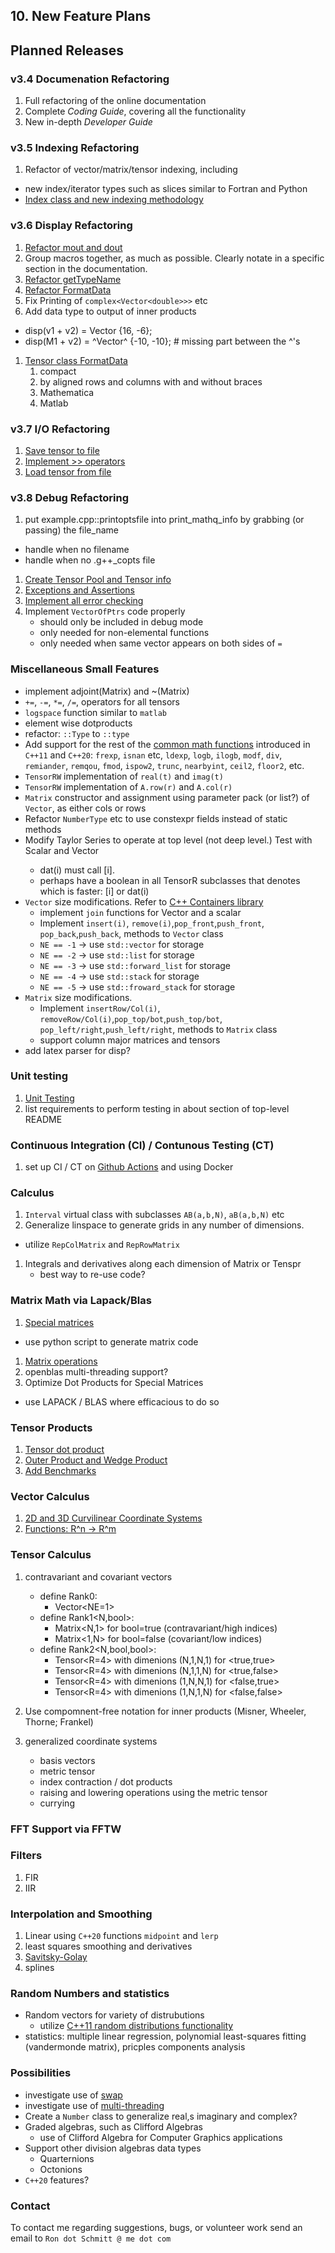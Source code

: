 

## 10. New Feature Plans

## Planned Releases


### v3.4 Documenation Refactoring
1. Full refactoring of the online documentation
2. Complete _Coding Guide_, covering all the functionality
3. New in-depth _Developer Guide_

### v3.5 Indexing Refactoring
1. Refactor of vector/matrix/tensor indexing, including
  + new index/iterator types such as slices similar to Fortran and Python
  + [Index class and new indexing methodology](feature-schedule/index.md)

### v3.6 Display Refactoring
1. [Refactor mout and dout](feature-schedule/refactormout.md)
1. Group macros together, as much as possible. Clearly notate in a specific section in the documentation.
1. [Refactor getTypeName](feature-schedule/gettypename.md)
1. [Refactor FormatData](feature-schedule/formatdata.md)
1. Fix Printing of ```complex<Vector<double>>>``` etc
1. Add data type to output of inner products
  * disp(v1 + v2) = Vector<double> {16, -6}; 
  * disp(M1 + v2) = ^Vector<double>^ {-10, -10};  # missing part between the ^'s
1. [Tensor class FormatData](feature-schedule/tensorformatdata.md)
   1. compact 
   1. by aligned rows and columns with and without braces
   1. Mathematica
   1. Matlab

### v3.7 I/O Refactoring
1. [Save tensor to file](feature-schedule/filesave.md)
1. [Implement >> operators](feature-schedule/inputstreams.md)
1. [Load tensor from file](feature-schedule/fileload.md)

### v3.8 Debug Refactoring
1. put example.cpp::printoptsfile  into  print_mathq_info by grabbing (or passing) the file_name
  * handle when no filename
  * handle when no .g++_copts file
1. [Create Tensor Pool and Tensor info](feature-schedule/poolandinfo.md)
1. [Exceptions and Assertions](feature-schedule/exceptions.md)
1. [Implement all error checking](feature-schedule/errorchecking.md)
1. Implement `VectorOfPtrs` code properly
   * should only be included in debug mode
   * only needed for non-elemental functions
   * only needed when same vector appears on both sides of `=`

### Miscellaneous Small Features
* implement adjoint(Matrix) and ~(Matrix)
* `+=`, `-=`, `*=`, `/=`, operators for all tensors
* `logspace` function similar to `matlab`
* element wise dotproducts
* refactor: `::Type` to `::type`
* Add support for the rest of the [common math functions](https://en.cppreference.com/w/cpp/numeric/math) introduced in `C++11` and `C++20`: `frexp`, `isnan` etc, `ldexp`, `logb`, `ilogb`, `modf`, `div`, `remiander`, `remqou`, `fmod`, `ispow2`, `trunc`, `nearbyint`, `ceil2`, `floor2`, etc.
* `TensorRW` implementation of `real(t)` and `imag(t)`
* `TensorRW` implementation of `A.row(r)` and `A.col(r)`
* `Matrix` constructor and assignment using parameter pack (or list?) of `Vector`, as either cols or rows
* Refactor `NumberType` etc to use constexpr fields instead of static methods
* Modify Taylor Series to operate at top level (not deep level.)  Test with Scalar<Matrix> and Vector <Matrix> 
   * dat(i) must call [i].
   * perhaps have a boolean in all TensorR subclasses that denotes which is faster: [i] or dat(i)
* `Vector` size modifications. Refer to [C++ Containers library](https://en.cppreference.com/w/cpp/container)
   * implement `join` functions for Vector and a scalar
   * Implement `insert(i)`, `remove(i)`,`pop_front`,`push_front`, `pop_back`,`push_back`, methods to `Vector` class
   * `NE == -1` -> use `std::vector` for storage
   * `NE == -2` -> use `std::list` for storage
   * `NE == -3` -> use `std::forward_list` for storage
   * `NE == -4` -> use `std::stack` for storage
   * `NE == -5` -> use `std::froward_stack` for storage
* `Matrix` size modifications. 
   * Implement `insertRow/Col(i)`, `removeRow/Col(i)`,`pop_top/bot`,`push_top/bot`, `pop_left/right`,`push_left/right`, methods to `Matrix` class
   * support column major matrices and tensors
* add latex parser for disp?


### Unit testing
1. [Unit Testing](unittesting.md)
2. list requirements to perform testing in about section of top-level README

### Continuous Integration (CI) / Contunous Testing (CT)
1. set up CI / CT on [Github Actions](https://docs.github.com/en/actions) and using Docker 


### Calculus
1. `Interval` virtual class with subclasses `AB(a,b,N)`, `aB(a,b,N)` etc
1. Generalize linspace to generate grids in any number of dimensions. 
  * utilize `RepColMatrix` and `RepRowMatrix`
1. Integrals and derivatives along each dimension of Matrix or Tenspr
   *  best way to re-use code?

### Matrix Math via Lapack/Blas
1. [Special matrices](feature-schedule/diagonal.md)
  * use python script to generate matrix code
1. [Matrix operations](feature-schedule/matrixlapack.md)
1. openblas multi-threading support?
1. Optimize Dot Products for Special Matrices
* use LAPACK / BLAS where efficacious to do so


### Tensor Products
1. [Tensor dot product](feature-schedule/dotproduct.md)
1. [Outer Product and Wedge Product](feature-schedule/outerwedge.md)
1. [Add Benchmarks](feature-schedule/benchmarks.md)


### Vector Calculus
1. [2D and 3D Curvilinear Coordinate Systems](feature-schedule/coordsystems.md)
1. [Functions: R^n -> R^m](feature-schedule/functions.md)



### Tensor Calculus 
1. contravariant and covariant vectors
   * define Rank0: 
      * Vector<NE=1>
   * define Rank1<N,bool>: 
      * Matrix<N,1> for bool=true (contravariant/high indices)
      * Matrix<1,N> for bool=false (covariant/low indices)
   * define Rank2<N,bool,bool>: 
      * Tensor<R=4> with dimenions (N,1,N,1) for <true,true> 
      * Tensor<R=4> with dimenions (N,1,1,N) for <true,false> 
      * Tensor<R=4> with dimenions (1,N,N,1) for <false,true> 
      * Tensor<R=4> with dimenions (1,N,1,N) for <false,false>  
1. Use compomnent-free notation  for inner products (Misner, Wheeler, Thorne; Frankel)
     
1. generalized coordinate systems
   * basis vectors
   * metric tensor
   * index contraction / dot products
   * raising and lowering operations using the metric tensor
   * currying

### FFT Support via FFTW

### Filters 
1. FIR
1. IIR

### Interpolation and Smoothing

1. Linear using `C++20` functions `midpoint` and `lerp`
1. least squares smoothing and derivatives
1. [Savitsky-Golay](https://en.wikipedia.org/wiki/Savitzky%E2%80%93Golay_filter)
1. splines

### Random Numbers and statistics
* Random vectors for variety of distrubutions
   * utilize [C++11 random distributions functionality](https://en.cppreference.com/w/cpp/numeric/random)
* statistics: multiple linear regression, polynomial least-squares fitting (vandermonde matrix), pricples components analysis



### Possibilities
* investigate use of [swap](https://en.cppreference.com/w/cpp/algorithm/swap)
* investigate use of [multi-threading](https://en.cppreference.com/w/cpp/thread/thread)
* Create a `Number` class to generalize real,s imaginary and complex?
* Graded algebras, such as Clifford Algebras
   * use of Clifford Algebra for Computer Graphics applications
* Support other division algebras data types
   * Quarternions
   * Octonions
* `C++20` features?


 
### Contact

To contact me regarding suggestions, bugs, or volunteer work send an email to `Ron dot Schmitt @ me dot com`

